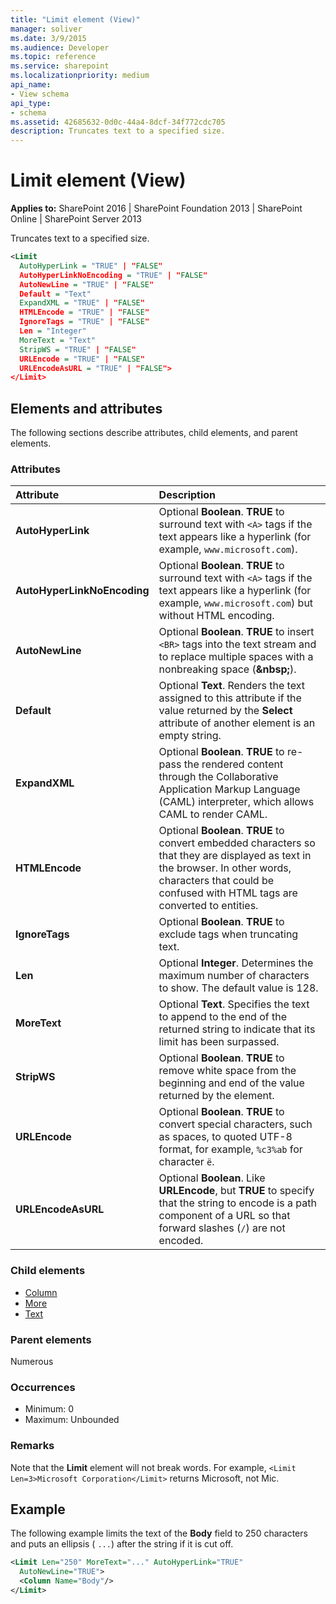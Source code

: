 ```yaml
---
title: "Limit element (View)"
manager: soliver
ms.date: 3/9/2015
ms.audience: Developer
ms.topic: reference
ms.service: sharepoint
ms.localizationpriority: medium
api_name:
- View schema
api_type:
- schema
ms.assetid: 42685632-0d0c-44a4-8dcf-34f772cdc705
description: Truncates text to a specified size.
---
```


# Limit element (View)

**Applies to:** SharePoint 2016 | SharePoint Foundation 2013 | SharePoint Online | SharePoint Server 2013
  
Truncates text to a specified size.
  
```XML
<Limit
  AutoHyperLink = "TRUE" | "FALSE"
  AutoHyperLinkNoEncoding = "TRUE" | "FALSE"
  AutoNewLine = "TRUE" | "FALSE"
  Default = "Text"
  ExpandXML = "TRUE" | "FALSE"
  HTMLEncode = "TRUE" | "FALSE"
  IgnoreTags = "TRUE" | "FALSE"
  Len = "Integer"
  MoreText = "Text"
  StripWS = "TRUE" | "FALSE"
  URLEncode = "TRUE" | "FALSE"
  URLEncodeAsURL = "TRUE" | "FALSE">
</Limit>
```

## Elements and attributes

The following sections describe attributes, child elements, and parent elements.

### Attributes

|**Attribute**|**Description**|
|:-----|:-----|
|**AutoHyperLink** <br/> |Optional **Boolean**. **TRUE** to surround text with `<A>` tags if the text appears like a hyperlink (for example, `www.microsoft.com`).  <br/> |
|**AutoHyperLinkNoEncoding** <br/> |Optional **Boolean**. **TRUE** to surround text with `<A>` tags if the text appears like a hyperlink (for example, `www.microsoft.com`) but without HTML encoding.  <br/> |
|**AutoNewLine** <br/> |Optional **Boolean**. **TRUE** to insert `<BR>` tags into the text stream and to replace multiple spaces with a nonbreaking space (**&amp;nbsp;**).  <br/> |
|**Default** <br/> |Optional **Text**. Renders the text assigned to this attribute if the value returned by the **Select** attribute of another element is an empty string.  <br/> |
|**ExpandXML** <br/> |Optional **Boolean**. **TRUE** to re-pass the rendered content through the Collaborative Application Markup Language (CAML) interpreter, which allows CAML to render CAML.  <br/> |
|**HTMLEncode** <br/> |Optional **Boolean**. **TRUE** to convert embedded characters so that they are displayed as text in the browser. In other words, characters that could be confused with HTML tags are converted to entities.  <br/> |
|**IgnoreTags** <br/> |Optional **Boolean**. **TRUE** to exclude tags when truncating text.  <br/> |
|**Len** <br/> |Optional **Integer**. Determines the maximum number of characters to show. The default value is 128.  <br/> |
|**MoreText** <br/> |Optional **Text**. Specifies the text to append to the end of the returned string to indicate that its limit has been surpassed.  <br/> |
|**StripWS** <br/> |Optional **Boolean**. **TRUE** to remove white space from the beginning and end of the value returned by the element.  <br/> |
|**URLEncode** <br/> |Optional **Boolean**. **TRUE** to convert special characters, such as spaces, to quoted UTF-8 format, for example, `%c3%ab` for character `ë`.  <br/> |
|**URLEncodeAsURL** <br/> |Optional **Boolean**. Like **URLEncode**, but **TRUE** to specify that the string to encode is a path component of a URL so that forward slashes (`/`) are not encoded.  <br/> |
   
### Child elements

- [Column](column-element-view.md)
- [More](more-element-view.md)
- [Text](text-element-view.md)
   
### Parent elements

Numerous 
   
### Occurrences

- Minimum: 0
- Maximum: Unbounded 
   
### Remarks

Note that the **Limit** element will not break words. For example, `<Limit Len=3>Microsoft Corporation</Limit>` returns Microsoft, not Mic. 
  
## Example

The following example limits the text of the **Body** field to 250 characters and puts an ellipsis ( `...`) after the string if it is cut off.
  
```XML
<Limit Len="250" MoreText="..." AutoHyperLink="TRUE" 
  AutoNewLine="TRUE">
  <Column Name="Body"/>
</Limit>
```

<br/>
